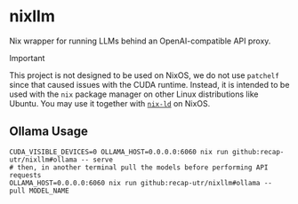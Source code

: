 # nixllm

Nix wrapper for running LLMs behind an OpenAI-compatible API proxy.

> [!important]
> This project is not designed to be used on NixOS, we do not use `patchelf` since that caused issues with the CUDA runtime.
> Instead, it is intended to be used with the `nix` package manager on other Linux distributions like Ubuntu.
> You may use it together with [`nix-ld`](https://github.com/Mic92/nix-ld) on NixOS.

## Ollama Usage

```shell
CUDA_VISIBLE_DEVICES=0 OLLAMA_HOST=0.0.0.0:6060 nix run github:recap-utr/nixllm#ollama -- serve
# then, in another terminal pull the models before performing API requests
OLLAMA_HOST=0.0.0.0:6060 nix run github:recap-utr/nixllm#ollama -- pull MODEL_NAME
```
